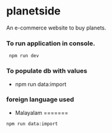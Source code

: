 # planetside
An e-commerce website to buy planets.

### To run application in console.
```
 npm run dev
 ```
### To populate db with values
- npm run data:import
### foreign language used
- Malayalam
=======
```
npm run data:import
```

